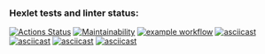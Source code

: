### Hexlet tests and linter status:
[![Actions Status](https://github.com/LikerK/python-project-lvl1/workflows/hexlet-check/badge.svg)](https://github.com/LikerK/python-project-lvl1/actions)
[![Maintainability](https://api.codeclimate.com/v1/badges/a99a88d28ad37a79dbf6/maintainability)](https://codeclimate.com/github/codeclimate/codeclimate/maintainability)
[![example workflow](https://github.com/LikerK/python-project-lvl1/actions/workflows/github-actions-demo.yml/badge.svg)](https://github.com/LikerK/python-project-lvl1/actions/runs/1261455738)
[![asciicast](https://asciinema.org/a/beQisBrzhTG5DJ0pUYm4RtvgV.svg)](https://asciinema.org/a/beQisBrzhTG5DJ0pUYm4RtvgV)
[![asciicast](https://asciinema.org/a/SZ5iZR2RFuSAxypYfyItUZZDx.svg)](https://asciinema.org/a/SZ5iZR2RFuSAxypYfyItUZZDx)
[![asciicast](https://asciinema.org/a/v3oA0lSvwtctc99SBqAR0wPJg.svg)](https://asciinema.org/a/v3oA0lSvwtctc99SBqAR0wPJg)
[![asciicast](https://asciinema.org/a/pt3us7AI1kyMwBlYUWma5qOvM.svg)](https://asciinema.org/a/pt3us7AI1kyMwBlYUWma5qOvM)
